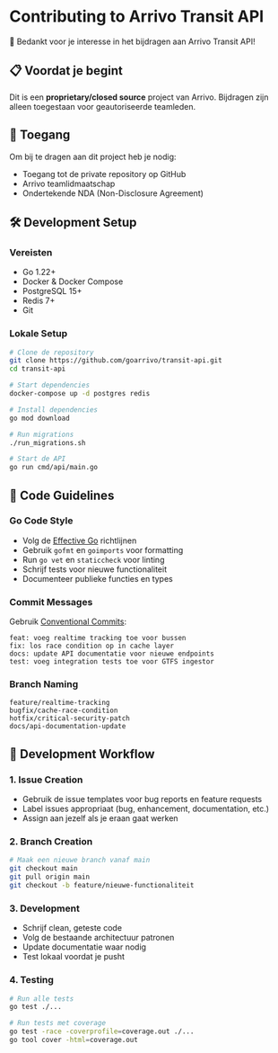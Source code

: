 # Contributing to Arrivo Transit API

🚌 Bedankt voor je interesse in het bijdragen aan Arrivo Transit API!

## 📋 Voordat je begint

Dit is een **proprietary/closed source** project van Arrivo. Bijdragen zijn alleen toegestaan voor geautoriseerde teamleden.

## 🔐 Toegang

Om bij te dragen aan dit project heb je nodig:
- Toegang tot de private repository op GitHub
- Arrivo teamlidmaatschap
- Ondertekende NDA (Non-Disclosure Agreement)

## 🛠️ Development Setup

### Vereisten
- Go 1.22+
- Docker & Docker Compose
- PostgreSQL 15+
- Redis 7+
- Git

### Lokale Setup

```bash
# Clone de repository
git clone https://github.com/goarrivo/transit-api.git
cd transit-api

# Start dependencies
docker-compose up -d postgres redis

# Install dependencies
go mod download

# Run migrations
./run_migrations.sh

# Start de API
go run cmd/api/main.go
```

## 📝 Code Guidelines

### Go Code Style
- Volg de [Effective Go](https://golang.org/doc/effective_go.html) richtlijnen
- Gebruik `gofmt` en `goimports` voor formatting
- Run `go vet` en `staticcheck` voor linting
- Schrijf tests voor nieuwe functionaliteit
- Documenteer publieke functies en types

### Commit Messages
Gebruik [Conventional Commits](https://www.conventionalcommits.org/):

```
feat: voeg realtime tracking toe voor bussen
fix: los race condition op in cache layer
docs: update API documentatie voor nieuwe endpoints
test: voeg integration tests toe voor GTFS ingestor
```

### Branch Naming
```
feature/realtime-tracking
bugfix/cache-race-condition
hotfix/critical-security-patch
docs/api-documentation-update
```

## 🔄 Development Workflow

### 1. Issue Creation
- Gebruik de issue templates voor bug reports en feature requests
- Label issues appropriaat (bug, enhancement, documentation, etc.)
- Assign aan jezelf als je eraan gaat werken

### 2. Branch Creation
```bash
# Maak een nieuwe branch vanaf main
git checkout main
git pull origin main
git checkout -b feature/nieuwe-functionaliteit
```

### 3. Development
- Schrijf clean, geteste code
- Volg de bestaande architectuur patronen
- Update documentatie waar nodig
- Test lokaal voordat je pusht

### 4. Testing
```bash
# Run alle tests
go test ./...

# Run tests met coverage
go test -race -coverprofile=coverage.out ./...
go tool cover -html=coverage.out
```